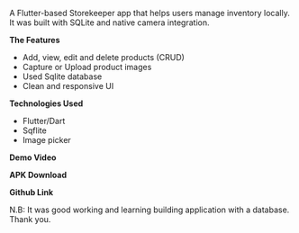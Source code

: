A Flutter-based Storekeeper app that helps users manage inventory locally. It was built with SQLite and native camera integration.

**The Features**
- Add, view, edit and delete products (CRUD)
- Capture or Upload product images
- Used Sqlite database
- Clean and responsive UI

**Technologies Used**
- Flutter/Dart
- Sqflite
- Image picker

**Demo Video**


**APK Download**


**Github Link**



N.B: It was good working and learning building application with a database. Thank you.
